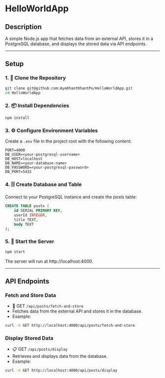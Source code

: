 # HelloWorldApp

## Description
A simple Node.js app that fetches data from an external API, stores it in a PostgreSQL database, and displays the stored data via API endpoints.

---

## Setup

### 1. 📂 Clone the Repository
```bash
git clone git@github.com:AyeKhantKhantPo/HelloWorldApp.git
cd HelloWorldApp
```

### 2. 📦 Install Dependencies
```bash
npm install
```
### 3. ⚙️ Configure Environment Variables
Create a `.env` file in the project root with the following content:
```env
PORT=4000
DB_USER=<your-postgresql-username>
DB_HOST=localhost
DB_NAME=<your-database-name>
DB_PASSWORD=<your-postgresql-password>
DB_PORT=5432
```

### 4. 🗄️ Create Database and Table
Connect to your PostgreSQL instance and create the posts table:
```sql
CREATE TABLE posts (
    id SERIAL PRIMARY KEY,
    userId INTEGER,
    title TEXT,
    body TEXT
);

```

### 5. 🚀 Start the Server
```bash
npm start
```
The server will run at http://localhost:4000.

---
## API Endpoints
### Fetch and Store Data
- 🔄 GET `/api/posts/fetch-and-store`
- Fetches data from the external API and stores it in the database.
- Example:
```bash
curl -X GET http://localhost:4000/api/posts/fetch-and-store
```
### Display Stored Data
- 📋 GET `/api/posts/display`
- Retrieves and displays data from the database.
- Example:
```bash
curl -X GET http://localhost:4000/api/posts/display
```
